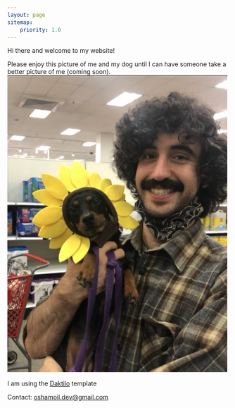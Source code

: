 ```yaml
---
layout: page
sitemap:
    priority: 1.0
---
```


Hi there and welcome to my website! 

Please enjoy this picture of me and my dog until I can have someone take a better picture of me (coming soon).
<img src="/assets/images/me.png" alt="Me and Polly" style="width: 500px; margin-left:0px"/>

I am using the [Daktilo](https://github.com/kronik3r/daktilo) template

Contact: [oshamoil.dev@gmail.com](mailto:oshamoil.dev@gmail.com)
